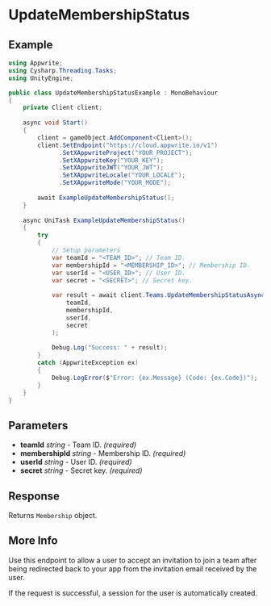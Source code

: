 # UpdateMembershipStatus

## Example

```csharp
using Appwrite;
using Cysharp.Threading.Tasks;
using UnityEngine;

public class UpdateMembershipStatusExample : MonoBehaviour
{
    private Client client;
    
    async void Start()
    {
        client = gameObject.AddComponent<Client>();
        client.SetEndpoint("https://cloud.appwrite.io/v1")
              .SetXAppwriteProject("YOUR_PROJECT");
              .SetXAppwriteKey("YOUR_KEY");
              .SetXAppwriteJWT("YOUR_JWT");
              .SetXAppwriteLocale("YOUR_LOCALE");
              .SetXAppwriteMode("YOUR_MODE");
        
        await ExampleUpdateMembershipStatus();
    }
    
    async UniTask ExampleUpdateMembershipStatus()
    {
        try
        {
            // Setup parameters
            var teamId = "<TEAM_ID>"; // Team ID.
            var membershipId = "<MEMBERSHIP_ID>"; // Membership ID.
            var userId = "<USER_ID>"; // User ID.
            var secret = "<SECRET>"; // Secret key.
            
            var result = await client.Teams.UpdateMembershipStatusAsync(
                teamId,
                membershipId,
                userId,
                secret
            );
            
            Debug.Log("Success: " + result);
        }
        catch (AppwriteException ex)
        {
            Debug.LogError($"Error: {ex.Message} (Code: {ex.Code})");
        }
    }
}
```

## Parameters

- **teamId** *string* - Team ID. *(required)*
- **membershipId** *string* - Membership ID. *(required)*
- **userId** *string* - User ID. *(required)*
- **secret** *string* - Secret key. *(required)*

## Response

Returns `Membership` object.
## More Info

Use this endpoint to allow a user to accept an invitation to join a team after being redirected back to your app from the invitation email received by the user.

If the request is successful, a session for the user is automatically created.

